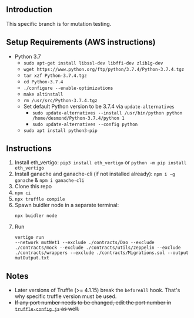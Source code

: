 ## Introduction
This specific branch is for mutation testing.

## Setup Requirements (AWS instructions)
- Python 3.7
    - `sudo apt-get install libssl-dev libffi-dev zlib1g-dev`
    - `wget https://www.python.org/ftp/python/3.7.4/Python-3.7.4.tgz`
    - `tar xzf Python-3.7.4.tgz`
    - `cd Python-3.7.4`
    - `./configure --enable-optimizations`
    - `make altinstall`
    - `rm /usr/src/Python-3.7.4.tgz`
    - Set default Python version to be 3.7.4 via `update-alternatives`
      - `sudo update-alternatives --install /usr/bin/python python /home/desmond/Python-3.7.4/python 1`
      - `sudo update-alternatives --config python`
    - `sudo apt install python3-pip`


## Instructions
1. Install eth_vertigo: `pip3 install eth_vertigo` or `python -m pip install eth_vertigo`
2. Install ganache and ganache-cli (if not installed already): `npm i -g ganache` & `npm i ganache-cli`
3. Clone this repo
4. `npm ci`
5. `npx truffle compile`
6. Spawn buidler node in a separate terminal: 
    ```
    npx buidler node
    ```
7. Run 
    ```
    vertigo run 
    --network mutNet1 --exclude ./contracts/Dao --exclude ./contracts/mock --exclude ./contracts/utils/zeppelin --exclude ./contracts/wrappers --exclude ./contracts/Migrations.sol --output mutOutput.txt
    ```

## Notes
- Later versions of Truffle (>= 4.1.15) break the `beforeAll` hook. That's why specific truffle version must be used.
- ~~If any port number needs to be changed, edit the port number in `truffle-config.js` as well.~~